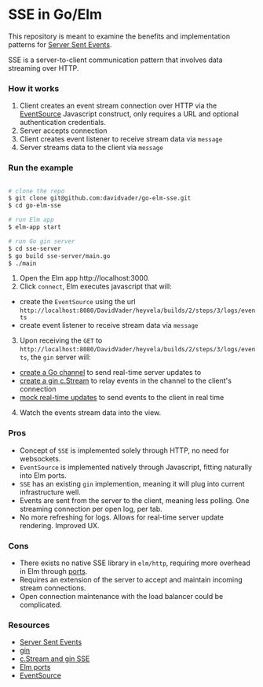 # SSE in Go/Elm

This repository is meant to examine the benefits and implementation patterns for [Server Sent Events](https://medium.com/conectric-networks/a-look-at-server-sent-events-54a77f8d6ff7).

SSE is a server-to-client communication pattern that involves data streaming over HTTP. 

### How it works

1. Client creates an event stream connection over HTTP via the [EventSource](https://developer.mozilla.org/en-US/docs/Web/API/EventSource) Javascript construct, only requires a URL and optional authentication credentials.
1. Server accepts connection
1. Client creates event listener to receive stream data via `message`
1. Server streams data to the client via `message`

### Run the example

```bash

# clone the repo
$ git clone git@github.com:davidvader/go-elm-sse.git
$ cd go-elm-sse

# run Elm app
$ elm-app start

# run Go gin server
$ cd sse-server
$ go build sse-server/main.go
$ ./main

```

1. Open the Elm app http://localhost:3000.
2. Click `connect`, Elm executes javascript that will: 
- create the `EventSource` using the url `http://localhost:8080/DavidVader/heyvela/builds/2/steps/3/logs/events`
- create event listener to receive stream data via `message`

3. Upon receiving the `GET` to `http://localhost:8080/DavidVader/heyvela/builds/2/steps/3/logs/events`, the `gin` server will:
- [create a Go channel](https://github.com/davidvader/go-elm-sse/blob/master/sse-server/main.go#L44-L47) to send real-time server updates to
- [create a gin c.Stream](https://github.com/davidvader/go-elm-sse/blob/master/sse-server/main.go#L67-L80) to relay events in the channel to the client's connection
- [mock real-time updates](https://github.com/davidvader/go-elm-sse/blob/master/sse-server/main.go#L49-L65) to send events to the client in real time

4. Watch the events stream data into the view.

### Pros

- Concept of `SSE` is implemented solely through HTTP, no need for websockets.
- `EventSource` is implemented natively through Javascript, fitting naturally into Elm ports.
- `SSE` has an existing `gin` implemention, meaning it will plug into current infrastructure well. 
- Events are sent from the server to the client, meaning less polling. One streaming connection per open log, per tab.
- No more refreshing for logs. Allows for real-time server update rendering. Improved UX.

### Cons

- There exists no native SSE library in `elm/http`, requiring more overhead in Elm through [ports](https://guide.elm-lang.org/interop/ports.html).
- Requires an extension of the server to accept and maintain incoming stream connections.
- Open connection maintenance with the load balancer could be complicated.

### Resources

- [Server Sent Events](https://medium.com/conectric-networks/a-look-at-server-sent-events-54a77f8d6ff7)
- [gin](https://github.com/gin-gonic/gin)
- [c.Stream and gin SSE](https://stackoverflow.com/questions/44825244/how-to-write-a-stream-api-using-gin-gonic-server-in-golang-tried-c-stream-didnt)
- [Elm ports](https://guide.elm-lang.org/interop/ports.html)
- [EventSource](https://developer.mozilla.org/en-US/docs/Web/API/EventSource)
